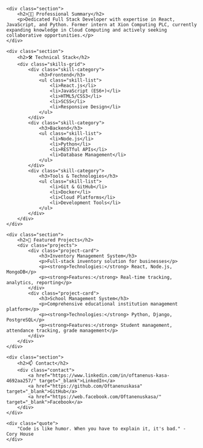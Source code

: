     <div class="section">
        <h2>👨‍💻 Professional Summary</h2>
        <p>Dedicated Full Stack Developer with expertise in React, JavaScript, and Python. Former intern at Xion Computing PLC, currently expanding knowledge in Cloud Computing and actively seeking collaborative opportunities.</p>
    </div>

    <div class="section">
        <h2>🛠️ Technical Stack</h2>
        <div class="skills-grid">
            <div class="skill-category">
                <h3>Frontend</h3>
                <ul class="skill-list">
                    <li>React.js</li>
                    <li>JavaScript (ES6+)</li>
                    <li>HTML5/CSS3</li>
                    <li>SCSS</li>
                    <li>Responsive Design</li>
                </ul>
            </div>
            <div class="skill-category">
                <h3>Backend</h3>
                <ul class="skill-list">
                    <li>Node.js</li>
                    <li>Python</li>
                    <li>RESTful APIs</li>
                    <li>Database Management</li>
                </ul>
            </div>
            <div class="skill-category">
                <h3>Tools & Technologies</h3>
                <ul class="skill-list">
                    <li>Git & GitHub</li>
                    <li>Docker</li>
                    <li>Cloud Platforms</li>
                    <li>Development Tools</li>
                </ul>
            </div>
        </div>
    </div>

    <div class="section">
        <h2>💼 Featured Projects</h2>
        <div class="projects">
            <div class="project-card">
                <h3>Inventory Management System</h3>
                <p>Full-stack inventory solution for businesses</p>
                <p><strong>Technologies:</strong> React, Node.js, MongoDB</p>
                <p><strong>Features:</strong> Real-time tracking, analytics, reporting</p>
            </div>
            <div class="project-card">
                <h3>School Management System</h3>
                <p>Comprehensive educational institution management platform</p>
                <p><strong>Technologies:</strong> Python, Django, PostgreSQL</p>
                <p><strong>Features:</strong> Student management, attendance tracking, grade management</p>
            </div>
        </div>
    </div>

    <div class="section">
        <h2>📫 Contact</h2>
        <div class="contact">
            <a href="https://www.linkedin.com/in/oftanenus-kasa-4692aa257/" target="_blank">LinkedIn</a>
            <a href="https://github.com/Oftanenuskasa" target="_blank">GitHub</a>
            <a href="https://web.facebook.com/Oftanenuskasa/" target="_blank">Facebook</a>
        </div>
    </div>

    <div class="quote">
        "Code is like humor. When you have to explain it, it's bad." - Cory House
    </div>
</div>
